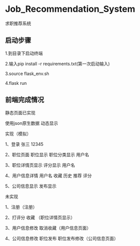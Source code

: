 # Job_Recommendation_System
求职推荐系统



## 启动步骤

1.到目录下启动终端

2.输入pip install -r requirements.txt(第一次启动输入)

3.source flask_env.sh

4.flask run

## 前端完成情况

静态页面已实现

使用json原生数据 动态显示 

实现（模拟）

1、登录 张三 12345

2、职位页面 职位显示 职位分类显示 用户名

3、职位详情页显示 评分显示 用户名

4、用户信息详情 用户名 收藏 历史 推荐 评分

5、公司信息显示 发布显示

未实现 

1、注册（注册） 

2、打评分 收藏 （职位详情页显示）

3、用户信息修改 取消收藏（用户信息页面）  

4、公司信息修改 职位发布 职位发布修改（公司信息页面）
